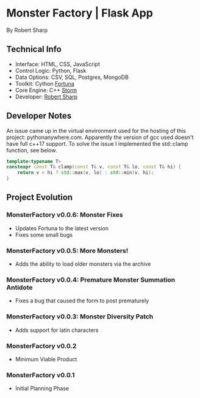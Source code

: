 # Monster Factory | Flask App
By Robert Sharp


## Technical Info
- Interface: HTML, CSS, JavaScript
- Control Logic: Python, Flask
- Data Options: CSV, SQL, Postgres, MongoDB
- Toolkit: Cython [Fortuna](https://pypi.org/project/Fortuna/) 
- Core Engine: C++ [Storm](https://github.com/BrokenShell/Storm/)
- Developer: [Robert Sharp](https://www.linkedin.com/in/robert-w-sharp/)


## Developer Notes
An issue came up in the virtual environment used for the hosting of this project: 
pythonanywhere.com. Apparently the version of gcc used doesn't have full c++17 
support. To solve the issue I implemented the std::clamp function, see below. 

```cpp
template<typename T>
constexpr const T& clamp(const T& v, const T& lo, const T& hi) {
    return v < hi ? std::max(v, lo) : std::min(v, hi);
}
```

## Project Evolution
### MonsterFactory v0.0.6: Monster Fixes
- Updates Fortuna to the latest version
- Fixes some small bugs

### MonsterFactory v0.0.5: More Monsters!
- Adds the ability to load older monsters via the archive

### MonsterFactory v0.0.4: Premature Monster Summation Antidote
- Fixes a bug that caused the form to post prematurely

### MonsterFactory v0.0.3: Monster Diversity Patch
- Adds support for latin characters

### MonsterFactory v0.0.2
- Minimum Viable Product

### MonsterFactory v0.0.1
- Initial Planning Phase
